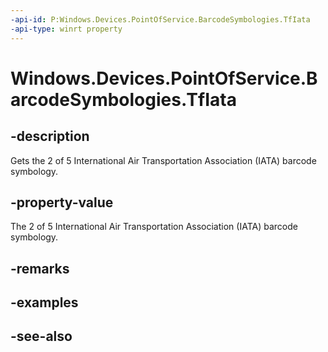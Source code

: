 ```yaml
---
-api-id: P:Windows.Devices.PointOfService.BarcodeSymbologies.TfIata
-api-type: winrt property
---
```


<!-- Property syntax
public uint TfIata { get; }
-->

# Windows.Devices.PointOfService.BarcodeSymbologies.TfIata

## -description
Gets the 2 of 5 International Air Transportation Association (IATA) barcode symbology.

## -property-value
The 2 of 5 International Air Transportation Association (IATA) barcode symbology.

## -remarks

## -examples

## -see-also
